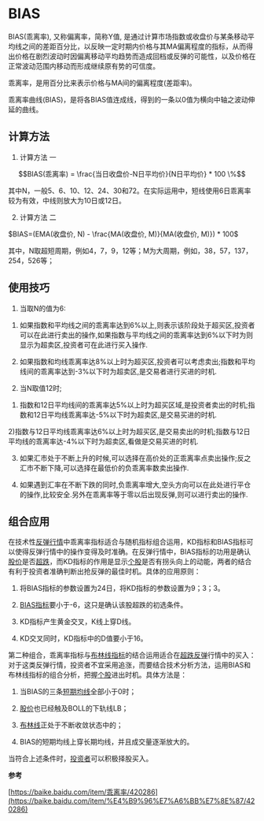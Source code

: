 

# BIAS



BIAS(乖离率), 又称偏离率，简称Y值, 是通过计算市场指数或收盘价与某条移动平均线之间的差距百分比，以反映一定时期内价格与其MA偏离程度的指标，从而得出价格在剧烈波动时因偏离移动平均趋势而造成回档或反弹的可能性，以及价格在正常波动范围内移动而形成继续原有势的可信度。

乖离率，是用百分比来表示价格与MA间的偏离程度(差距率)。

乖离率曲线(BIAS)，是将各BIAS值连成线，得到的一条以0值为横向中轴之波动伸延的曲线。



## 计算方法

1. 计算方法 一

$$BIAS(乖离率) = \frac{当日收盘价-N日平均价}{N日平均价} * 100 \%$$

其中N，一般5、6、10、12、24、30和72。在实际运用中，短线使用6日乖离率较为有效，中线则放大为10日或12日。



2. 计算方法 二

$BIAS=(EMA(收盘价, N) - \frac{MA(收盘价, M)}{MA(收盘价, M)}) * 100$

其中，N取超短周期，例如4，7，9，12等；M为大周期，例如，38，57，137，254，526等；



## 使用技巧

1. 当取N的值为6:

1) 如果指数和平均线之间的乖离率达到6%以上,则表示该阶段处于超买区,投资者可以在此进行卖出的操作,如果指数与平均线之间的乖离率达到6%以下时为则显示为超卖区,投资者可在此进行买入操作.

2) 如果指数和均线乖离率达8%以上时为超买区,投资者可以考虑卖出;指数和平均线间的乖离率达到-3%以下时为超卖区,是交易者进行买进的时机.

2. 当N取值12时;

1) 指数和12日平均线间的乖离率达5%以上时为超买区域,是投资者卖出的时机;指数和12日平均线乖离率达-5%以下时为超卖区,是交易买进的时机.

2)指数与12日平均线乖离率达6%以上时为超买区,是交易卖出的时机;指数与12日平均线的乖离率达-4%以下时为超卖区,看做是交易买进的时机.

3. 如果汇市处于不断上升的时候,可以选择在高价处的正乖离率点卖出操作;反之汇市不断下降,可以选择在最低价的负乖离率数卖出操作.

4. 如果遇到汇率在不断下跌的同时,负乖离率增大,空头方向可以在此处进行平仓的操作,比较安全.另外在乖离率等于零以后出现反弹,则可以进行卖出的操作.



## 组合应用



在技术性[反弹](https://baike.baidu.com/item/%E5%8F%8D%E5%BC%B9)[行情](https://baike.baidu.com/item/%E8%A1%8C%E6%83%85)中乖离率指标适合与随机指标组合运用，KD指标和BIAS指标可以使得反弹行情中的操作变得及时准确。在反弹行情中，BIAS指标的功用是确认[股价](https://baike.baidu.com/item/%E8%82%A1%E4%BB%B7)是否[超跌](https://baike.baidu.com/item/%E8%B6%85%E8%B7%8C)，而KD指标的作用是显示[个股](https://baike.baidu.com/item/%E4%B8%AA%E8%82%A1)是否有拐头向上的动能，两者的结合有利于投资者准确判断出抢反弹的最佳时机。具体的应用原则：

1. 将BIAS指标的参数设置为24日，将KD指标的参数设置为9；3；3。

2. [BIAS指标](https://baike.baidu.com/item/BIAS%E6%8C%87%E6%A0%87)要小于-6，这只是确认该股超跌的初选条件。

3. KD指标产生黄金交叉，K线上穿D线。

4. KD交叉同时，KD指标中的D值要小于16。



第二种组合，乖离率指标与[布林线指标](https://baike.baidu.com/item/%E5%B8%83%E6%9E%97%E7%BA%BF%E6%8C%87%E6%A0%87)的结合运用适合在[超跌反弹](https://baike.baidu.com/item/%E8%B6%85%E8%B7%8C%E5%8F%8D%E5%BC%B9)行情中的买入：对于这类反弹行情，投资者不宜采用追涨，而要结合技术分析方法，运用BIAS和布林线指标的组合分析，把握[个股](https://baike.baidu.com/item/%E4%B8%AA%E8%82%A1)进出时机。具体方法是：

1. 当BIAS的三条[短期均线](https://baike.baidu.com/item/%E7%9F%AD%E6%9C%9F%E5%9D%87%E7%BA%BF)全部小于0时；

2. [股价](https://baike.baidu.com/item/%E8%82%A1%E4%BB%B7)也已经触及BOLL的下轨线LB；

3. [布林线](https://baike.baidu.com/item/%E5%B8%83%E6%9E%97%E7%BA%BF)正处于不断收敛状态中的；

4. BIAS的短期均线上穿长期均线，并且成交量逐渐放大的。

当符合上述条件时，[投资者](https://baike.baidu.com/item/%E6%8A%95%E8%B5%84%E8%80%85)可以积极择股买入。



**参考**

[https://baike.baidu.com/item/乖离率/420286](https://baike.baidu.com/item/%E4%B9%96%E7%A6%BB%E7%8E%87/420286)

